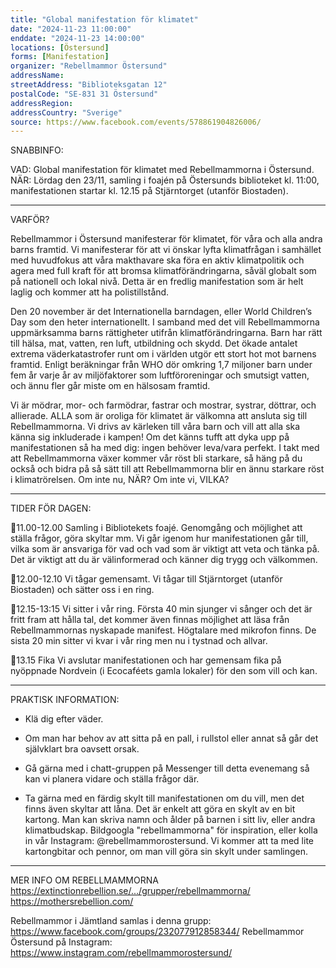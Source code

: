 ```yaml
---
title: "Global manifestation för klimatet"
date: "2024-11-23 11:00:00"
enddate: "2024-11-23 14:00:00"
locations: [Östersund]
forms: [Manifestation]
organizer: "Rebellmammor Östersund"
addressName: 
streetAddress: "Biblioteksgatan 12"
postalCode: "SE-831 31 Östersund"
addressRegion:
addressCountry: "Sverige"
source: https://www.facebook.com/events/578861904826006/
---
```

SNABBINFO:

VAD: Global manifestation för klimatet med Rebellmammorna i Östersund.
NÄR: Lördag den 23/11, samling i foajén på Östersunds biblioteket kl. 11:00, manifestationen startar kl. 12.15 på Stjärntorget (utanför Biostaden).
_______________________________
VARFÖR?

Rebellmammor i Östersund manifesterar för klimatet, för våra och alla andra barns framtid. Vi manifesterar för att vi önskar lyfta klimatfrågan i samhället med huvudfokus att våra makthavare ska föra en aktiv klimatpolitik och agera med full kraft för att bromsa klimatförändringarna, såväl globalt som på nationell och lokal nivå. Detta är en fredlig manifestation som är helt laglig och kommer att ha polistillstånd.

Den 20 november är det Internationella barndagen, eller World Children’s Day som den heter internationellt. I samband med det vill Rebellmammorna uppmärksamma barns rättigheter utifrån klimatförändringarna. Barn har rätt till hälsa, mat, vatten, ren luft, utbildning och skydd. Det ökade antalet extrema väderkatastrofer runt om i världen utgör ett stort hot mot barnens framtid. Enligt beräkningar från WHO dör omkring 1,7 miljoner barn under fem år varje år av miljöfaktorer som luftföroreningar och smutsigt vatten, och ännu fler går miste om en hälsosam framtid.

Vi är mödrar, mor- och farmödrar, fastrar och mostrar, systrar, döttrar, och allierade. ALLA som är oroliga för klimatet är välkomna att ansluta sig till Rebellmammorna. Vi drivs av kärleken till våra barn och vill att alla ska känna sig inkluderade i kampen! Om det känns tufft att dyka upp på manifestationen så ha med dig: ingen behöver leva/vara perfekt. I takt med att Rebellmammorna växer kommer vår röst bli starkare, så häng på du också och bidra på så sätt till att Rebellmammorna blir en ännu starkare röst i klimatrörelsen.
Om inte nu, NÄR? Om inte vi, VILKA?
_______________________________
TIDER FÖR DAGEN:

💚11.00-12.00 Samling i Bibliotekets foajé.
Genomgång och möjlighet att ställa frågor, göra skyltar mm. Vi går igenom hur manifestationen går till, vilka som är ansvariga för vad och vad som är viktigt att veta och tänka på. Det är viktigt att du är välinformerad och känner dig trygg och välkommen.

💚12.00-12.10 Vi tågar gemensamt.
Vi tågar till Stjärntorget (utanför Biostaden) och sätter oss i en ring.

💚12.15-13:15 Vi sitter i vår ring. 
Första 40 min sjunger vi sånger och det är fritt fram att hålla tal, det kommer även finnas möjlighet att läsa från Rebellmammornas nyskapade manifest. Högtalare med mikrofon finns. De sista 20 min sitter vi kvar i vår ring men nu i tystnad och allvar. 

💚13.15 Fika
Vi avslutar manifestationen och har gemensam fika på nyöppnade Nordvein (i Ecocaféets gamla lokaler) för den som vill och kan.
_______________________________
PRAKTISK INFORMATION:

- Klä dig efter väder.

- Om man har behov av att sitta på en pall, i rullstol eller annat så går det självklart bra oavsett orsak.

- Gå gärna med i chatt-gruppen på Messenger till detta evenemang så kan vi planera vidare och ställa frågor där.

- Ta gärna med en färdig skylt till manifestationen om du vill, men det finns även skyltar att låna. Det är enkelt att göra en skylt av en bit kartong. Man kan skriva namn och ålder på barnen i sitt liv, eller andra klimatbudskap. Bildgoogla "rebellmammorna" för inspiration, eller kolla in vår Instagram: @rebellmammorostersund. Vi kommer att ta med lite kartongbitar och pennor, om man vill göra sin skylt under samlingen. 
_______________________________
MER INFO OM REBELLMAMMORNA
https://extinctionrebellion.se/.../grupper/rebellmammorna/
https://mothersrebellion.com/

Rebellmammor i Jämtland samlas i denna grupp:
https://www.facebook.com/groups/232077912858344/
Rebellmammor Östersund på Instagram:
https://www.instagram.com/rebellmammorostersund/

